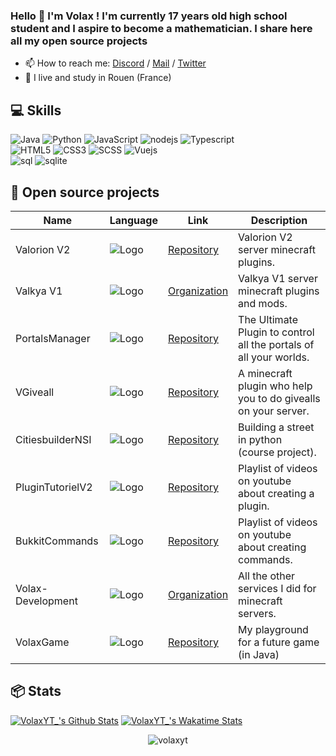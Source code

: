 ### Hello 👋 I'm Volax ! I'm currently 17 years old high school student and I aspire to become a mathematician. I share here all my open source projects

- 📫 How to reach me: [Discord](https://discord.gg/3anxCKb) / [Mail](f.charrier.duval@gmail.com) / [Twitter](https://twitter.com/VolaxOff)
- 🥖 I live and study in Rouen (France) 

## 💻 Skills
![Java](https://img.shields.io/badge/java-%23ED8B00.svg?style=for-the-badge&logo=java&logoColor=white)
![Python](https://img.shields.io/badge/python-3670A0?style=for-the-badge&logo=python&logoColor=ffdd54)
![JavaScript](https://img.shields.io/badge/javascript-%23323330.svg?style=for-the-badge&logo=javascript&logoColor=%23F7DF1E)
![nodejs](https://img.shields.io/badge/Node.js-43853D?style=for-the-badge&logo=node.js&logoColor=white)
![Typescript](https://img.shields.io/badge/TypeScript-007ACC?style=for-the-badge&logo=typescript&logoColor=white)
<br>
![HTML5](https://img.shields.io/badge/html5-%23E34F26.svg?style=for-the-badge&logo=html5&logoColor=white)
![CSS3](https://img.shields.io/badge/css3-%231572B6.svg?style=for-the-badge&logo=css3&logoColor=white)
![SCSS](https://img.shields.io/badge/Sass-CC6699?style=for-the-badge&logo=sass&logoColor=white)
![Vuejs](https://img.shields.io/badge/Vue.js-35495E?style=for-the-badge&logo=vue.js&logoColor=4FC08D)
<br>
![sql](https://img.shields.io/badge/MySQL-00000F?style=for-the-badge&logo=mysql&logoColor=white)
![sqlite](https://img.shields.io/badge/SQLite-07405E?style=for-the-badge&logo=sqlite&logoColor=white)



## 🚩 Open source projects
  | Name             | Language                      | Link                                                      | Description                                                        |
  |------------------|-------------------------------|-----------------------------------------------------------|--------------------------------------------------------------------|
  | Valorion V2      | ![Logo](https://urlz.fr/m2BA) | [Repository](https://github.com/VolaxYT/Valorion)         | Valorion V2 server minecraft plugins.                              |
  | Valkya V1        | ![Logo](https://urlz.fr/m2BA) | [Organization](https://github.com/ValkyaMC)               | Valkya V1 server minecraft plugins and mods.                       | 
  | PortalsManager   | ![Logo](https://urlz.fr/m2BA) | [Repository](https://github.com/VolaxYT/PortalsManager)   | The Ultimate Plugin to control all the portals of all your worlds. |  
  | VGiveall         | ![Logo](https://urlz.fr/m2BA) | [Repository](https://github.com/VolaxYT/VGiveall)         | A minecraft plugin who help you to do givealls on your server.     |  
  | CitiesbuilderNSI | ![Logo](https://urlz.fr/m2BB) | [Repository](https://github.com/VolaxYT/CitiesbuilderNSI) | Building a street in python (course project).                      |  
  | PluginTutorielV2 | ![Logo](https://urlz.fr/m2BA) | [Repository](https://github.com/VolaxYT/PluginTutorielV2) | Playlist of videos on youtube about creating a plugin.             |  
  | BukkitCommands   | ![Logo](https://urlz.fr/m2BA) | [Repository](https://github.com/VolaxYT/BukkitCommands)   | Playlist of videos on youtube about creating commands.             |  
  | Volax-Development| ![Logo](https://urlz.fr/m2BA) | [Organization](https://github.com/Volax-Development)      | All the other services I did for minecraft servers.                |  
  | VolaxGame        | ![Logo](https://urlz.fr/m2BA) | [Repository](https://github.com/VolaxYT/VolaxGame)        | My playground for a future game (in Java)                          |
## 📦 Stats 
[![VolaxYT_'s Github Stats](https://github-readme-stats.vercel.app/api?username=volaxyt&theme=radical)](https://github.com/anuraghazra/github-readme-stats)
[![VolaxYT_'s Wakatime Stats](https://github-readme-stats.vercel.app/api/wakatime?username=Volax&range=all_time)](https://github.com/anuraghazra/github-readme-stats)
<br>
<p align="center"> <img src="https://komarev.com/ghpvc/?username=volaxyt" alt="volaxyt"/></p>
